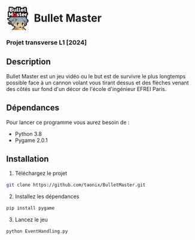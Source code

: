 <div style="display: flex; align-items: center;">
  <img src="./src/icon.png" width="64" alt="icon" style="margin-right: 10px;"/>
  <h1 style="margin: 0;">Bullet Master</h1>
</div>


### Projet transverse L1 [2024]

## Description
Bullet Master est un jeu vidéo ou le but est de survivre le plus longtemps possible face à un cannon volant vous tirant dessus et des flèches venant des côtés sur fond d'un décor de l'école d'ingénieur EFREI Paris.

## Dépendances

Pour lancer ce programme vous aurez besoin de :
- Python 3.8
- Pygame 2.0.1

## Installation

1) Téléchargez le projet
```bash
git clone https://github.com/taonix/BulletMaster.git
```
2) Installez les dépendances
```bash
pip install pygame
```
3) Lancez le jeu
```bash
python EventHandling.py
```
